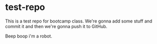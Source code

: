 # test-repo

This is a test repo for bootcamp class. We're gonna add some stuff and commit it and then we're gonna push it to GitHub.

Beep boop i'm a robot.